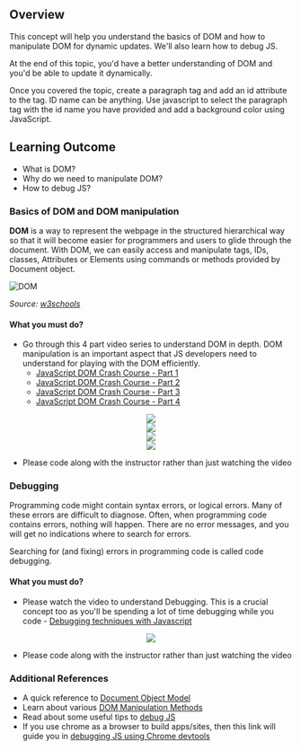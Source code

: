 ## Overview

This concept will help you understand the basics of DOM and how to manipulate DOM for dynamic updates. We'll also learn how to debug JS.

At the end of this topic, you'd have a better understanding of DOM and you'd be able to update it dynamically.

Once you covered the topic, create a paragraph tag and add an id attribute to the tag. ID name can be anything. Use javascript to select the paragraph tag with the id name you have provided and add a background color using JavaScript.

## Learning Outcome

- What is DOM?
- Why do we need to manipulate DOM?
- How to debug JS?

### Basics of DOM and DOM manipulation

**DOM** is a way to represent the webpage in the structured hierarchical way so that it will become easier for programmers and users to glide through the document. With DOM, we can easily access and manipulate tags, IDs, classes, Attributes or Elements using commands or methods provided by Document object.

![DOM](https://raw.githubusercontent.com/greyatom-school/the-minerva-project/master/FEWD/sprint_3/1.Basics%20of%20Javascript%20programming/images/dom.gif)

*Source: [w3schools](https://www.w3schools.com/xml/xml_tree.asp)*

#### What you must do?

- Go through this 4 part video series to understand DOM in depth. DOM manipulation is an important aspect that JS developers need to understand for playing with the DOM efficiently. 
    - [JavaScript DOM Crash Course - Part 1](https://www.youtube.com/watch?v=0ik6X4DJKCc) 
   - [JavaScript DOM Crash Course - Part 2](https://www.youtube.com/watch?v=mPd2aJXCZ2g) 
    - [JavaScript DOM Crash Course - Part 3](https://www.youtube.com/watch?v=wK2cBMcDTss) 
    - [JavaScript DOM Crash Course - Part 4](https://www.youtube.com/watch?v=i37KVt_IcXw)

    
<div align="center">
  <a href="https://www.youtube.com/watch?v=0ik6X4DJKCc">
  <img src="https://img.youtube.com/vi/0ik6X4DJKCc/0.jpg"></a>
</div>

    
 
    
<div align="center">
  <a href="https://www.youtube.com/watch?v=mPd2aJXCZ2g">
  <img src="https://img.youtube.com/vi/mPd2aJXCZ2g/0.jpg"></a>
</div>

   
    

<div align="center">
  <a href="https://www.youtube.com/watch?v=wK2cBMcDTss">
  <img src="https://img.youtube.com/vi/wK2cBMcDTss/0.jpg"></a>
</div>

    

<div align="center">
  <a href="https://www.youtube.com/watch?v=i37KVt_IcXw">
  <img src="https://img.youtube.com/vi/i37KVt_IcXw/0.jpg"></a>
</div>



- Please code along with the instructor rather than just watching the video

### Debugging

Programming code might contain syntax errors, or logical errors. Many of these errors are difficult to diagnose. Often, when programming code contains errors, nothing will happen. There are no error messages, and you will get no indications where to search for errors.

Searching for (and fixing) errors in programming code is called code debugging.

#### What you must do?

- Please watch the video to understand Debugging. This is a crucial concept too as you'll be spending a lot of time debugging while you code - [Debugging techniques with Javascript](https://www.youtube.com/watch?v=3EXNtmgf87s)


<div align="center">
  <a href="https://www.youtube.com/watch?v=3EXNtmgf87s">
  <img src="https://img.youtube.com/vi/3EXNtmgf87s/0.jpg"></a>
</div>


- Please code along with the instructor rather than just watching the video

### Additional References

- A quick reference to [Document Object Model](https://developer.mozilla.org/en-US/docs/Web/API/Document_Object_Model/Introduction)
- Learn about various [DOM Manipulation Methods](https://www.hongkiat.com/blog/dom-manipulation-javascript-methods/)
- Read about some useful tips to [debug JS](https://raygun.com/javascript-debugging-tips)
- If you use chrome as a browser to build apps/sites, then this link will guide you in [debugging JS using Chrome devtools](https://javascript.info/debugging-chrome)


